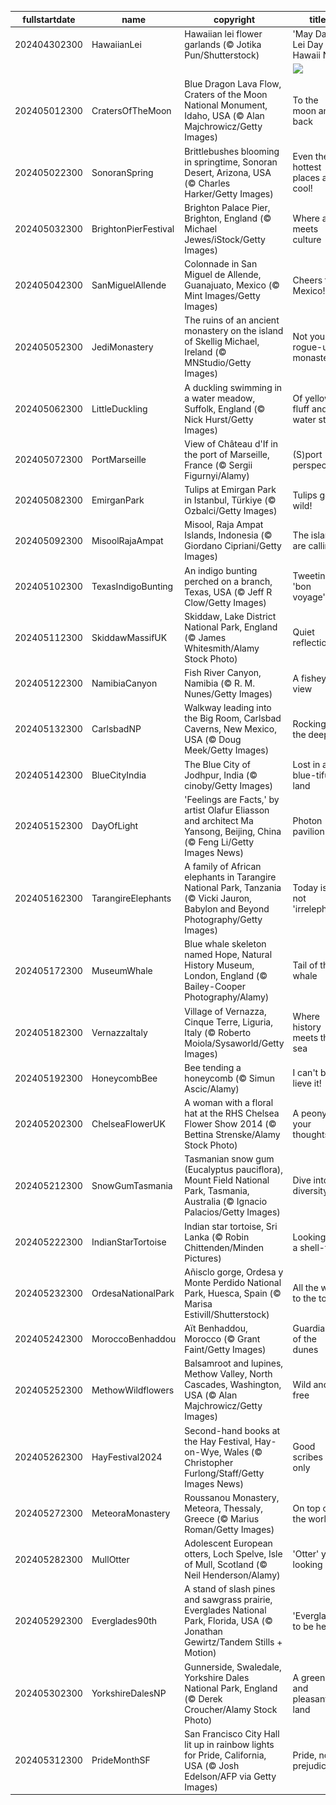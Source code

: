 |fullstartdate|name|copyright|title|image|
|--|--|--|--|--|
202404302300|HawaiianLei|Hawaiian lei flower garlands (© Jotika Pun/Shutterstock)|'May Day is Lei Day in Hawaii Nei'|![](/en-GB/2024/05/202404302300HawaiianLei.jpg)|
||||![](/en-GB/2024/05/.jpg)|
202405012300|CratersOfTheMoon|Blue Dragon Lava Flow, Craters of the Moon National Monument, Idaho, USA (© Alan Majchrowicz/Getty Images)|To the moon and back|![](/en-GB/2024/05/202405012300CratersOfTheMoon.jpg)|
202405022300|SonoranSpring|Brittlebushes blooming in springtime, Sonoran Desert, Arizona, USA (© Charles Harker/Getty Images)|Even the hottest places are cool!|![](/en-GB/2024/05/202405022300SonoranSpring.jpg)|
202405032300|BrightonPierFestival|Brighton Palace Pier, Brighton, England (© Michael Jewes/iStock/Getty Images)|Where art meets culture|![](/en-GB/2024/05/202405032300BrightonPierFestival.jpg)|
202405042300|SanMiguelAllende|Colonnade in San Miguel de Allende, Guanajuato, Mexico (© Mint Images/Getty Images)|Cheers to Mexico!|![](/en-GB/2024/05/202405042300SanMiguelAllende.jpg)|
202405052300|JediMonastery|The ruins of an ancient monastery on the island of Skellig Michael, Ireland (© MNStudio/Getty Images)|Not your rogue-ular monastery|![](/en-GB/2024/05/202405052300JediMonastery.jpg)|
202405062300|LittleDuckling|A duckling swimming in a water meadow, Suffolk, England (© Nick Hurst/Getty Images)|Of yellow fluff and water stuff|![](/en-GB/2024/05/202405062300LittleDuckling.jpg)|
202405072300|PortMarseille|View of Château d'If in the port of Marseille, France (© Sergii Figurnyi/Alamy)|(S)port perspective|![](/en-GB/2024/05/202405072300PortMarseille.jpg)|
202405082300|EmirganPark|Tulips at Emirgan Park in Istanbul, Türkiye (© Ozbalci/Getty Images)|Tulips gone wild!|![](/en-GB/2024/05/202405082300EmirganPark.jpg)|
202405092300|MisoolRajaAmpat|Misool, Raja Ampat Islands, Indonesia (© Giordano Cipriani/Getty Images)|The islands are calling!|![](/en-GB/2024/05/202405092300MisoolRajaAmpat.jpg)|
202405102300|TexasIndigoBunting|An indigo bunting perched on a branch, Texas, USA (© Jeff R Clow/Getty Images)|Tweeting 'bon voyage'|![](/en-GB/2024/05/202405102300TexasIndigoBunting.jpg)|
202405112300|SkiddawMassifUK|Skiddaw, Lake District National Park, England (© James Whitesmith/Alamy Stock Photo)|Quiet reflection|![](/en-GB/2024/05/202405112300SkiddawMassifUK.jpg)|
202405122300|NamibiaCanyon|Fish River Canyon, Namibia (© R. M. Nunes/Getty Images)|A fisheye view|![](/en-GB/2024/05/202405122300NamibiaCanyon.jpg)|
202405132300|CarlsbadNP|Walkway leading into the Big Room, Carlsbad Caverns, New Mexico, USA (© Doug Meek/Getty Images)|Rocking in the deep|![](/en-GB/2024/05/202405132300CarlsbadNP.jpg)|
202405142300|BlueCityIndia|The Blue City of Jodhpur, India (© cinoby/Getty Images)|Lost in a blue-tiful land|![](/en-GB/2024/05/202405142300BlueCityIndia.jpg)|
202405152300|DayOfLight|'Feelings are Facts,' by artist Olafur Eliasson and architect Ma Yansong, Beijing, China (© Feng Li/Getty Images News)|Photon pavilion|![](/en-GB/2024/05/202405152300DayOfLight.jpg)|
202405162300|TarangireElephants|A family of African elephants in Tarangire National Park, Tanzania (© Vicki Jauron, Babylon and Beyond Photography/Getty Images)|Today is not 'irrelephant'|![](/en-GB/2024/05/202405162300TarangireElephants.jpg)|
202405172300|MuseumWhale|Blue whale skeleton named Hope, Natural History Museum, London, England (© Bailey-Cooper Photography/Alamy)|Tail of the whale|![](/en-GB/2024/05/202405172300MuseumWhale.jpg)|
202405182300|VernazzaItaly|Village of Vernazza, Cinque Terre, Liguria, Italy (© Roberto Moiola/Sysaworld/Getty Images)|Where history meets the sea|![](/en-GB/2024/05/202405182300VernazzaItaly.jpg)|
202405192300|HoneycombBee|Bee tending a honeycomb (© Simun Ascic/Alamy)|I can't bee-lieve it!|![](/en-GB/2024/05/202405192300HoneycombBee.jpg)|
202405202300|ChelseaFlowerUK|A woman with a floral hat at the RHS Chelsea Flower Show 2014 (© Bettina Strenske/Alamy Stock Photo)|A peony for your thoughts|![](/en-GB/2024/05/202405202300ChelseaFlowerUK.jpg)|
202405212300|SnowGumTasmania|Tasmanian snow gum (Eucalyptus pauciflora), Mount Field National Park, Tasmania, Australia (© Ignacio Palacios/Getty Images)|Dive into diversity|![](/en-GB/2024/05/202405212300SnowGumTasmania.jpg)|
202405222300|IndianStarTortoise|Indian star tortoise, Sri Lanka (© Robin Chittenden/Minden Pictures)|Looking for a shell-ter|![](/en-GB/2024/05/202405222300IndianStarTortoise.jpg)|
202405232300|OrdesaNationalPark|Añisclo gorge, Ordesa y Monte Perdido National Park, Huesca, Spain (© Marisa Estivill/Shutterstock)|All the way to the top|![](/en-GB/2024/05/202405232300OrdesaNationalPark.jpg)|
202405242300|MoroccoBenhaddou|Aït Benhaddou, Morocco (© Grant Faint/Getty Images)|Guardians of the dunes|![](/en-GB/2024/05/202405242300MoroccoBenhaddou.jpg)|
202405252300|MethowWildflowers|Balsamroot and lupines, Methow Valley, North Cascades, Washington, USA (© Alan Majchrowicz/Getty Images)|Wild and free|![](/en-GB/2024/05/202405252300MethowWildflowers.jpg)|
202405262300|HayFestival2024|Second-hand books at the Hay Festival, Hay-on-Wye, Wales (© Christopher Furlong/Staff/Getty Images News)|Good scribes only|![](/en-GB/2024/05/202405262300HayFestival2024.jpg)|
202405272300|MeteoraMonastery|Roussanou Monastery, Meteora, Thessaly, Greece (© Marius Roman/Getty Images)|On top of the world|![](/en-GB/2024/05/202405272300MeteoraMonastery.jpg)|
202405282300|MullOtter|Adolescent European otters, Loch Spelve, Isle of Mull, Scotland (© Neil Henderson/Alamy)|'Otter' you looking at?|![](/en-GB/2024/05/202405282300MullOtter.jpg)|
202405292300|Everglades90th|A stand of slash pines and sawgrass prairie, Everglades National Park, Florida, USA (© Jonathan Gewirtz/Tandem Stills + Motion)|'Everglad' to be here|![](/en-GB/2024/05/202405292300Everglades90th.jpg)|
202405302300|YorkshireDalesNP|Gunnerside, Swaledale, Yorkshire Dales National Park, England (© Derek Croucher/Alamy Stock Photo)|A green and pleasant land|![](/en-GB/2024/05/202405302300YorkshireDalesNP.jpg)|
202405312300|PrideMonthSF|San Francisco City Hall lit up in rainbow lights for Pride, California, USA (© Josh Edelson/AFP via Getty Images)|Pride, no prejudice|![](/en-GB/2024/05/202405312300PrideMonthSF.jpg)|
